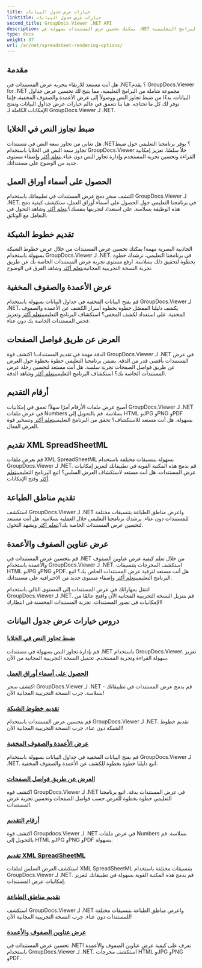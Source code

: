 ```yaml
---
title: خيارات عرض جدول البيانات
linktitle: خيارات عرض جدول البيانات
second_title: GroupDocs.Viewer .NET API
description: يمكنك تحسين عرض المستندات بسهولة في .NET باستخدام البرامج التعليمية GroupDocs.Viewer. تعلم كيفية ضبط تجاوز النص وعرض خطوط الشبكة والمزيد.
type: docs
weight: 37
url: /ar/net/spreadsheet-rendering-options/
---
```

## مقدمة

هل أنت مستعد للارتقاء بتجربة عرض المستندات في .NET؟ يقدم GroupDocs.Viewer for .NET مجموعة شاملة من البرامج التعليمية، مما يتيح لك تحسين عرض جداول البيانات. بدءًا من ضبط تجاوز النص ووصولاً إلى عرض الأعمدة والصفوف المخفية، فإننا نوفر لك كل ما تحتاجه. هيا بنا نتعمق في عالم خيارات عرض جداول البيانات ونفتح الإمكانات الكاملة لـ GroupDocs.Viewer لـ .NET.

## ضبط تجاوز النص في الخلايا

 هل تعاني من تجاوز سعة النص في مستندات .NET؟ يوفر برنامجنا التعليمي حول ضبط تجاوز سعة النص في الخلايا باستخدام GroupDocs.Viewer حلاً سلسًا. تعزيز إمكانية القراءة وتحسين تجربة المستخدم وإدارة تجاوز النص دون عناء.[يتعلم أكثر](./adjust-text-overflow-cells/) وإضفاء مستوى جديد من الوضوح على مستنداتك.

## الحصول على أسماء أوراق العمل

اكتشف سحر دمج عرض المستندات في تطبيقاتك باستخدام GroupDocs.Viewer لـ .NET. في برنامجنا التعليمي حول الحصول على أسماء أوراق العمل، ستكتشف كيفية دمج هذه الوظيفة بسلاسة. على استعداد لتجربتها بنفسك؟[يتعلم أكثر](./get-worksheets-names/) وشاهد التحول في التعامل مع الوثائق.

## تقديم خطوط الشبكة

 الجاذبية البصرية مهمة! يمكنك تحسين عرض المستندات من خلال عرض خطوط الشبكة بسهولة باستخدام GroupDocs.Viewer لـ .NET. في برنامجنا التعليمي، نرشدك خطوة بخطوة لتحقيق ذلك بسلاسة. ارفع مستوى تجربة عرض المستندات الخاصة بك عن طريق تجربة النسخة التجريبية المجانية[يتعلم أكثر](./render-grid-lines/) وشاهد الفرق في الوضوح.

## عرض الأعمدة والصفوف المخفية

 قم بفتح البيانات المخفية في جداول البيانات بسهولة باستخدام GroupDocs.Viewer لـ .NET. يكشف دليلنا المفصّل خطوة بخطوة أسرار الكشف عن الأعمدة والصفوف المخفية. على استعداد لكشف المخفي؟ استكشاف البرنامج التعليمي[يتعلم أكثر](./render-hidden-columns-rows/) وتعزيز فحص المستندات الخاصة بك دون عناء.

## العرض عن طريق فواصل الصفحات

الدقة مهمة في تقديم المستندات! اكتشف قوة GroupDocs.Viewer لـ .NET في عرض المستندات بأقصى قدر من الدقة. يضمن برنامجنا التعليمي خطوة بخطوة حول العرض عن طريق فواصل الصفحات تجربة سلسة. هل أنت مستعد لتحسين رحلة عرض المستندات الخاصة بك؟ استكشاف البرنامج التعليمي[يتعلم أكثر](./rendering-by-page-breaks/) وشاهد الدقة.

## أرقام التقديم

 أصبح عرض ملفات الأرقام أمرًا سهلاً! تعمق في إمكانيات GroupDocs.Viewer لـ .NET في عرض ملفات Numbers بسلاسة. قم بالتحويل إلى HTML وJPG وPNG وPDF بسهولة. هل أنت مستعد للاستكشاف؟ تحقق من البرنامج التعليمي[يتعلم أكثر](./rendering-numbers/) وتسخير قوة العرض الفعال.

## تقديم XML SpreadSheetML

 قم بعرض ملفات XML SpreadSheetML بسهولة بتنسيقات مختلفة باستخدام GroupDocs.Viewer لـ .NET. قم بدمج هذه المكتبة القوية في تطبيقاتك لتعزيز إمكانيات عرض المستندات. هل أنت مستعد لاستكشاف العرض السلس؟ اتبع البرنامج التعليمي[يتعلم أكثر](./rendering-xml-spreadsheetml/) وفتح الإمكانات.

## تقديم مناطق الطباعة

استكشف GroupDocs.Viewer لـ .NET واعرض مناطق الطباعة بتنسيقات مختلفة للمستندات دون عناء. يرشدك برنامجنا التعليمي خلال العملية بسلاسة. هل أنت مستعد لتحسين عرض المستندات الخاصة بك؟[يتعلم أكثر](./render-print-areas/) ويشهد التحول.

## عرض عناوين الصفوف والأعمدة

 قم بتحسين عرض المستندات في .NET من خلال تعلم كيفية عرض عناوين الصفوف والأعمدة باستخدام GroupDocs.Viewer لـ .NET. استكشف المخرجات بتنسيقات HTML وJPG وPNG وPDF. هل أنت مستعد لترقية عرض المستندات الخاص بك؟ اتبع البرنامج التعليمي[يتعلم أكثر](./render-row-column-headings/) وإضفاء مستوى جديد من الاحترافية على مستنداتك.

انتقل بمهاراتك في عرض المستندات إلى المستوى التالي باستخدام GroupDocs.Viewer لـ .NET. قم بتنزيل النسخة التجريبية المجانية الآن وافتح عالمًا من الإمكانيات في تصور المستندات. تجربة المستندات المحسنة في انتظارك!
## دروس خيارات عرض جدول البيانات
### [ضبط تجاوز النص في الخلايا](./adjust-text-overflow-cells/)
قم بإدارة تجاوز النص بسهولة في مستندات .NET باستخدام GroupDocs.Viewer. تعزيز سهولة القراءة وتجربة المستخدم. تحميل النسخة التجريبية المجانية من الآن.
### [الحصول على أسماء أوراق العمل](./get-worksheets-names/)
اكتشف سحر GroupDocs.Viewer لـ .NET - قم بدمج عرض المستندات في تطبيقاتك بسلاسة. جرب النسخة التجريبية المجانية الآن!
### [تقديم خطوط الشبكة](./render-grid-lines/)
قم بتحسين عرض المستندات باستخدام GroupDocs.Viewer لـ .NET. تقديم خطوط الشبكة دون عناء. جرب النسخة التجريبية المجانية الآن!
### [عرض الأعمدة والصفوف المخفية](./render-hidden-columns-rows/)
قم بفتح البيانات المخفية في جداول البيانات بسهولة باستخدام GroupDocs.Viewer لـ .NET. اتبع دليلنا خطوة بخطوة للكشف عن الأعمدة والصفوف المخفية.
### [العرض عن طريق فواصل الصفحات](./rendering-by-page-breaks/)
اكتشف قوة GroupDocs.Viewer لـ .NET في عرض المستندات بدقة. اتبع برنامجنا التعليمي خطوة بخطوة للعرض حسب فواصل الصفحات وتحسين تجربة عرض المستندات.
### [أرقام التقديم](./rendering-numbers/)
اكتشف قوة Groupdocs.Viewer لـ .NET في عرض ملفات Numbers بسلاسة. قم بالتحويل إلى HTML وJPG وPNG وPDF بسهولة.
### [تقديم XML SpreadSheetML](./rendering-xml-spreadsheetml/)
استكشف العرض السلس لملفات XML SpreadSheetML بتنسيقات مختلفة باستخدام GroupDocs.Viewer لـ .NET. قم بدمج هذه المكتبة القوية بسهولة في تطبيقاتك لتعزيز إمكانيات عرض المستندات.
### [تقديم مناطق الطباعة](./render-print-areas/)
استكشف GroupDocs.Viewer لـ .NET واعرض مناطق الطباعة بتنسيقات مختلفة للمستندات دون عناء. جرب النسخة التجريبية المجانية الآن!
### [عرض عناوين الصفوف والأعمدة](./render-row-column-headings/)
تحسين عرض المستندات في .NET! تعرف على كيفية عرض عناوين الصفوف والأعمدة باستخدام GroupDocs.Viewer لـ .NET. استكشف مخرجات HTML وJPG وPNG وPDF.